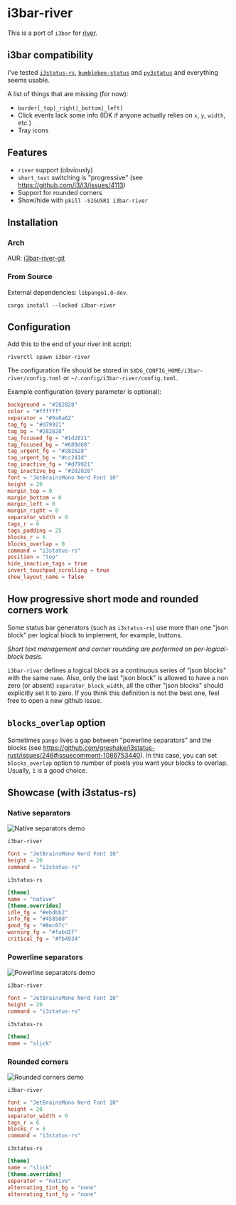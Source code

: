 # i3bar-river

This is a port of `i3bar` for [river](https://github.com/riverwm/river).

## i3bar compatibility

I've tested [`i3status-rs`](https://github.com/greshake/i3status-rust), [`bumblebee-status`](https://github.com/tobi-wan-kenobi/bumblebee-status) and [`py3status`](https://github.com/ultrabug/py3status) and everything seems usable.

A list of things that are missing (for now):
- `border[_top|_right|_bottom|_left]`
- Click events lack some info (IDK if anyone actually relies on `x`, `y`, `width`, etc.)
- Tray icons

## Features

- `river` support (obviously)
- `short_text` switching is "progressive" (see https://github.com/i3/i3/issues/4113)
- Support for rounded corners
- Show/hide with `pkill -SIGUSR1 i3bar-river`

## Installation

### Arch

AUR: [i3bar-river-git](https://aur.archlinux.org/packages/i3bar-river-git)

### From Source

External dependencies: `libpango1.0-dev`.

```
cargo install --locked i3bar-river
```

## Configuration

Add this to the end of your river init script:

```
riverctl spawn i3bar-river
```

The configuration file should be stored in `$XDG_CONFIG_HOME/i3bar-river/config.toml` or `~/.config/i3bar-river/config.toml`.

Example configuration (every parameter is optional):

```toml
background = "#282828"
color = "#ffffff"
separator = "#9a8a62"
tag_fg = "#d79921"
tag_bg = "#282828"
tag_focused_fg = "#1d2021"
tag_focused_bg = "#689d68"
tag_urgent_fg = "#282828"
tag_urgent_bg = "#cc241d"
tag_inactive_fg = "#d79921"
tag_inactive_bg = "#282828"
font = "JetBrainsMono Nerd Font 10"
height = 20
margin_top = 0
margin_bottom = 0
margin_left = 0
margin_right = 0
separator_width = 0
tags_r = 6
tags_padding = 25
blocks_r = 6
blocks_overlap = 0
command = "i3status-rs"
position = "top"
hide_inactive_tags = true
invert_touchpad_scrolling = true
show_layout_name = false
```

## How progressive short mode and rounded corners work

Some status bar generators (such as `i3status-rs`) use more than one "json block" per logical block
to implement, for example, buttons.

_Short text management and corner rounding are performed on per-logical-block basis._

`i3bar-river` defines a logical block as a continuous series of "json blocks" with the same `name`.
Also, only the last "json block" is allowed to have a non zero (or absent) `separator_block_width`,
all the other "json blocks" should explicitly set it to zero. If you think this definition is not
the best one, feel free to open a new github issue.

## `blocks_overlap` option

Sometimes `pango` lives a gap between "powerline separators" and the blocks (see https://github.com/greshake/i3status-rust/issues/246#issuecomment-1086753440). In this case, you can set `blocks_overlap` option to number of pixels you want your blocks to overlap. Usually, `1` is a good choice.

## Showcase (with i3status-rs)

### Native separators

![Native separators demo](../assets/native_demo.png?raw=true)

`i3bar-river`

```toml
font = "JetBrainsMono Nerd Font 10"
height = 20
command = "i3status-rs"
```

`i3status-rs`

```toml
[theme]
name = "native"
[theme.overrides]
idle_fg = "#ebdbb2"
info_fg = "#458588"
good_fg = "#8ec07c"
warning_fg = "#fabd2f"
critical_fg = "#fb4934"
```

### Powerline separators

![Powerline separators demo](../assets/powerline_demo.png?raw=true)

`i3bar-river`

```toml
font = "JetBrainsMono Nerd Font 10"
height = 20
command = "i3status-rs"
```

`i3status-rs`

```toml
[theme]
name = "slick"
```

### Rounded corners

![Rounded corners demo](../assets/rounded_corners_demo.png?raw=true)

`i3bar-river`

```toml
font = "JetBrainsMono Nerd Font 10"
height = 20
separator_width = 0
tags_r = 6
blocks_r = 6
command = "i3status-rs"
```

`i3status-rs`

```toml
[theme]
name = "slick"
[theme.overrides]
separator = "native"
alternating_tint_bg = "none"
alternating_tint_fg = "none"
```
